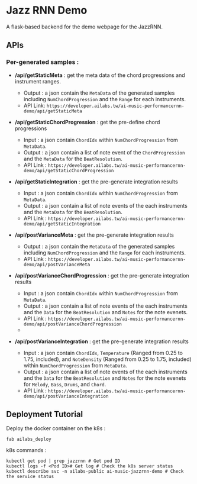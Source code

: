 # Jazz RNN Demo 

A flask-based backend for the demo webpage for the JazzRNN. 

## APIs 

### Per-generated samples : 
 - __/api/getStaticMeta__ : get the meta data of the chord progressions and instrument ranges. 
 
    - Output : a json contain the `MetaData` of the generated samples including `NumChordProgression` and the `Range` for each  instruments. 
    - API Link: `https://developer.ailabs.tw/ai-music-performancernn-demo/api/getStaticMeta`
 
 - __/api/getStaticChordProgression__ : get the pre-define chord progressions
    - Input : a json contain `ChordIdx` within `NumChordProgression` from `MetaData`.  
    - Output : a json contain a list of note event of the `ChordProgression` and the  `MetaData` for the `BeatResolution`. 
    - API Link : `https://developer.ailabs.tw/ai-music-performancernn-demo/api/getStaticChordProgression`
 
 - __/api/getStaticIntegration__ : get the pre-generate integration results
    - Input : a json contain `ChordIdx` within `NumChordProgression` from `MetaData`.  
    - Output : a json contain a list of note events of the each instruments and the  `MetaData` for the `BeatResolution`. 
    - API Link : `https://developer.ailabs.tw/ai-music-performancernn-demo/api/getStaticIntegration`

 - __/api/postVarianceMeta__ : get the pre-generate integration results
    - Output : a json contain the `MetaData` of the generated samples including `NumChordProgression` and the `Range` for each  instruments. 
    - API Link : `https://developer.ailabs.tw/ai-music-performancernn-demo/api/postVarianceMeta`

 - __/api/postVarianceChordProgression__ : get the pre-generate integration results
    - Input : a json contain `ChordIdx` within `NumChordProgression` from `MetaData`.  
    - Output : a json contain a list of note events of the each instruments and the  `Data` for the `BeatResolution` and `Notes` for the note evenets. 
    - API Link : `https://developer.ailabs.tw/ai-music-performancernn-demo/api/postVarianceChordProgression`
    - 
 - __/api/postVarianceIntegration__ : get the pre-generate integration results
    - Input : a json contain `ChordIdx`, `Temperature` (Ranged from 0.25 to 1.75, included), and `NoteDensity` (Ranged from 0.25 to 1.75, included)  within `NumChordProgression` from `MetaData`.  
    - Output : a json contain a list of note events of the each instruments and the  `Data` for the `BeatResolution` and `Notes` for the note evenets for `Melody`, `Bass`, `Drums`, and `Chord`. 
    - API Link : `https://developer.ailabs.tw/ai-music-performancernn-demo/api/postVarianceIntegration`
## Deployment Tutorial 

Deploy the docker container on the k8s :
```
fab ailabs_deploy
```
k8s commands :
```
kubectl get pod | grep jazzrnn # Get pod ID 
kubectl logs -f <Pod ID># Get log # Check the k8s server status 
kubectl describe svc -n ailabs-public ai-music-jazzrnn-demo # Check the service status 
```

